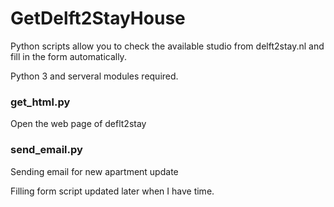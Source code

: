 # GetDelft2StayHouse
Python scripts allow you to check the available studio from delft2stay.nl and fill in the form automatically.

Python 3 and serveral modules required.

### get_html.py
Open the web page of deflt2stay

### send_email.py
Sending email for new apartment update

Filling form script updated later when I have time.

